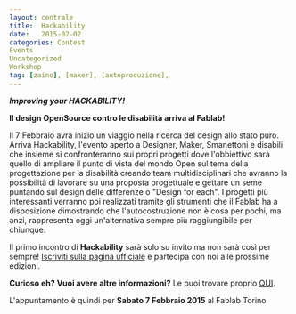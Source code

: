 ```yaml
---
layout: centrale
title:  Hackability
date:   2015-02-02
categories: Contest
Events
Uncategorized
Workshop
tag: [zaino], [maker], [autoproduzione],
---
```

***Improving your HACKABILITY!***

**Il design OpenSource contro le disabilità arriva al Fablab!**

Il 7 Febbraio avrà inizio un viaggio nella ricerca del design allo stato puro.
Arriva Hackability, l'evento aperto a Designer, Maker, Smanettoni e disabili che insieme si confronteranno sui propri progetti dove l'obbiettivo sarà quello di ampliare il punto di vista del mondo Open sul tema della progettazione per la disabilità creando team multidisciplinari che avranno la possibilità di lavorare su una proposta progettuale e gettare un seme puntando sul design delle differenze o "Design for each". I progetti più interessanti verranno poi realizzati tramite gli strumenti che il Fablab ha a disposizione dimostrando che l'autocostruzione non è cosa per pochi, ma anzi, rappresenta oggi un'alternativa sempre più raggiungibile per chiunque.

Il primo incontro di **Hackability** sarà solo su invito ma non sarà così per sempre!
[Iscriviti sulla pagina ufficiale](http://hackability.it/) e partecipa con noi alle prossime edizioni.

**Curioso eh? Vuoi avere altre informazioni?**
Le puoi trovare proprio [QUI](http://hackability.it/).

L'appuntamento è quindi per **Sabato 7 Febbraio 2015** al Fablab Torino
